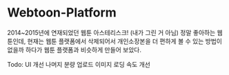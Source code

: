 # Webtoon-Platform
2014~2015년에 연재되었던 웹툰 아스테리스크! (내가 그린 거 아님)
정말 좋아하는 웹툰인데, 현재는 웹툰 플랫폼에서 삭제되어서 개인소장본을 더 편하게 볼 수 있는 방법이 없을까 하다가 웹툰 플랫폼과 비슷하게 만들어 보았다.

Todo:
UI 개선
나머지 분량 업로드
이미지 로딩 속도 개선
